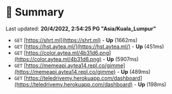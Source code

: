 # 📖 Summary
Last updated: **20/4/2022, 2:54:25 PG "Asia/Kuala_Lumpur"**

- `GET` [https://shrt.ml](https://shrt.ml) - **Up** (1662ms)
- `GET` [https://hst.aytea.ml/](https://hst.aytea.ml/) - **Up** (451ms)
- `GET` [https://color.aytea.ml/4b31d6.png](https://color.aytea.ml/4b31d6.png) - **Up** (5907ms)
- `GET` [https://memeapi.aytea14.repl.co/gimme](https://memeapi.aytea14.repl.co/gimme) - **Up** (489ms)
- `GET` [https://teledrivemy.herokuapp.com/dashboard](https://teledrivemy.herokuapp.com/dashboard) - **Up** (198ms)
